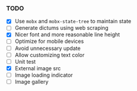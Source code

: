 ### TODO

- [x] Use `mobx` and `mobx-state-tree` to maintain state
- [ ] Generate dictums using web scraping
- [x] Nicer font and more reasonable line height
- [ ] Optimize for mobile devices
- [ ] Avoid unnecessary update
- [ ] Allow customizing text color
- [ ] Unit test
- [x] External image src
- [ ] Image loading indicator
- [ ] Image gallery
